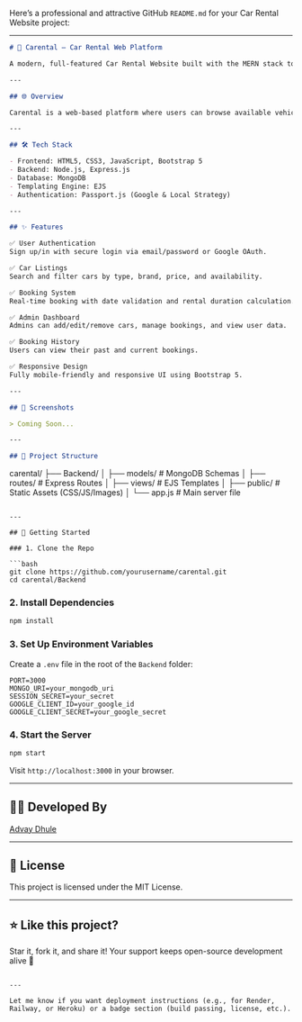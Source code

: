 Here’s a professional and attractive GitHub `README.md` for your Car Rental Website project:

---

```markdown
# 🚗 Carental – Car Rental Web Platform

A modern, full-featured Car Rental Website built with the MERN stack to simplify vehicle booking, streamline management, and enhance user experience.

---

## 🌐 Overview

Carental is a web-based platform where users can browse available vehicles, view detailed information, and book cars in real-time. The platform includes secure authentication, dynamic car listings, and an admin panel for managing bookings and vehicles.

---

## 🛠 Tech Stack

- Frontend: HTML5, CSS3, JavaScript, Bootstrap 5  
- Backend: Node.js, Express.js  
- Database: MongoDB  
- Templating Engine: EJS  
- Authentication: Passport.js (Google & Local Strategy)

---

## ✨ Features

✅ User Authentication  
Sign up/in with secure login via email/password or Google OAuth.

✅ Car Listings  
Search and filter cars by type, brand, price, and availability.

✅ Booking System  
Real-time booking with date validation and rental duration calculation.

✅ Admin Dashboard  
Admins can add/edit/remove cars, manage bookings, and view user data.

✅ Booking History  
Users can view their past and current bookings.

✅ Responsive Design  
Fully mobile-friendly and responsive UI using Bootstrap 5.

---

## 📸 Screenshots

> Coming Soon...

---

## 📁 Project Structure

```

carental/
├── Backend/
│   ├── models/          # MongoDB Schemas
│   ├── routes/          # Express Routes
│   ├── views/           # EJS Templates
│   ├── public/          # Static Assets (CSS/JS/Images)
│   └── app.js           # Main server file

````

---

## 🚀 Getting Started

### 1. Clone the Repo

```bash
git clone https://github.com/yourusername/carental.git
cd carental/Backend
````

### 2. Install Dependencies

```bash
npm install
```

### 3. Set Up Environment Variables

Create a `.env` file in the root of the `Backend` folder:

```
PORT=3000
MONGO_URI=your_mongodb_uri
SESSION_SECRET=your_secret
GOOGLE_CLIENT_ID=your_google_id
GOOGLE_CLIENT_SECRET=your_google_secret
```

### 4. Start the Server

```bash
npm start
```

Visit `http://localhost:3000` in your browser.

---

## 🙋‍♂️ Developed By

 [Advay Dhule](https://github.com/Advay1234566789)

---

## 📜 License

This project is licensed under the MIT License.

---

## ⭐ Like this project?

Star it, fork it, and share it! Your support keeps open-source development alive 🚀

```

---

Let me know if you want deployment instructions (e.g., for Render, Railway, or Heroku) or a badge section (build passing, license, etc.).
```
